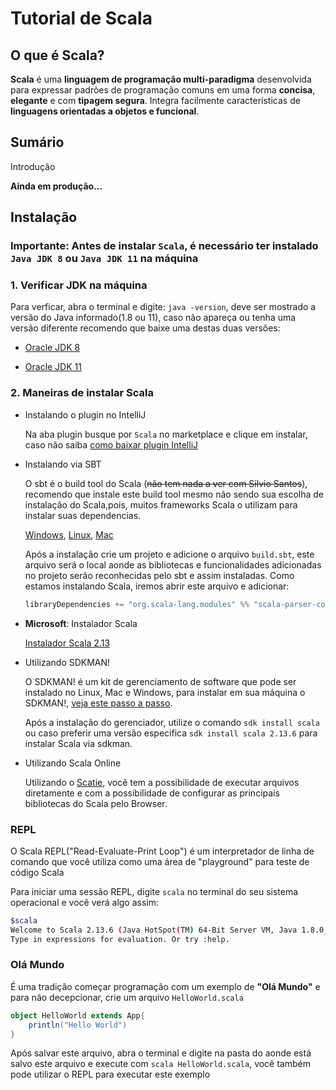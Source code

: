 # Tutorial de Scala

## O que é Scala?

**Scala** é uma **linguagem de programação multi-paradigma** desenvolvida para expressar padrões de programação comuns em uma forma **concisa**, **elegante** e com **tipagem segura**. Integra facilmente características de **linguagens orientadas a objetos e funcional**.

## Sumário

Introdução

**Ainda em produção...**

## Instalação

### **Importante**: Antes de instalar `Scala`, é necessário ter instalado `Java JDK 8` ou `Java JDK 11` na máquina

### 1. Verificar JDK na máquina

Para verficar, abra o terminal e digite:
`java -version`, deve ser mostrado a versão do Java informado(1.8 ou 11), caso não apareça ou tenha uma versão diferente recomendo que baixe uma destas duas versões:

* [Oracle JDK 8](https://www.oracle.com/java/technologies/javase-jdk8-downloads.html)

* [Oracle JDK 11](https://www.oracle.com/java/technologies/javase-jdk11-downloads.html)

### 2. Maneiras de instalar Scala

* Instalando o plugin no IntelliJ

    Na aba plugin busque por `Scala` no marketplace e clique em instalar, caso não saiba [como baixar plugin IntelliJ](https://www.jetbrains.com/help/idea/managing-plugins.html)

* Instalando via SBT

    O sbt é o build tool do Scala (~~não tem nada a ver com Silvio Santos~~), recomendo que instale este build tool mesmo não sendo sua escolha de instalação do Scala,pois, muitos frameworks Scala o utilizam para instalar suas dependencias.

    [Windows](https://www.scala-sbt.org/1.x/docs/Installing-sbt-on-Windows.html),
    [Linux](https://www.scala-sbt.org/1.x/docs/Installing-sbt-on-Linux.html),
    [Mac](https://www.scala-sbt.org/1.x/docs/Installing-sbt-on-Mac.html)

    Após a instalação crie um projeto e adicione o arquivo `build.sbt`, este arquivo será o local aonde as bibliotecas e funcionalidades adicionadas no projeto serão reconhecidas pelo sbt e assim instaladas. Como estamos instalando Scala, iremos abrir este arquivo e adicionar:

    ````sbt
    libraryDependencies += "org.scala-lang.modules" %% "scala-parser-combinators" % "1.1.2"
    ````

* **Microsoft**: Instalador Scala

    [Instalador Scala 2.13](https://downloads.lightbend.com/scala/2.13.6/scala-2.13.6.msi)

* Utilizando SDKMAN!

    O SDKMAN! é um kit de gerenciamento de software que pode ser instalado no Linux, Mac e Windows, para instalar em sua máquina o SDKMAN!, [veja este passo a passo](https://sdkman.io/install).

    Após a instalação do gerenciador, utilize o comando `sdk install scala` ou caso preferir uma versão especifica `sdk install scala 2.13.6` para instalar Scala via sdkman.

* Utilizando Scala Online

    Utilizando o [Scatie](https://scastie.scala-lang.org/), você tem a possibilidade de executar arquivos diretamente e com a possibilidade de configurar as principais bibliotecas do Scala pelo Browser.

### **REPL**

O Scala REPL("Read-Evaluate-Print Loop") é um interpretador de linha de comando que você utiliza como uma área de "playground" para teste de código Scala

Para iniciar uma sessão REPL, digite `scala` no terminal do seu sistema operacional e você verá algo assim:

```bash
$scala
Welcome to Scala 2.13.6 (Java HotSpot(TM) 64-Bit Server VM, Java 1.8.0_301).
Type in expressions for evaluation. Or try :help.
```

### **Olá Mundo**

É uma tradição começar programação com um exemplo de **"Olá Mundo"** e para não decepcionar, crie um arquivo `HelloWorld.scala`

```scala
object HelloWorld extends App{
    println("Hello World")
}
```

Após salvar este arquivo, abra o terminal e digite na pasta do aonde está salvo este arquivo e execute com `scala HelloWorld.scala`, você também pode utilizar o REPL para executar este exemplo
